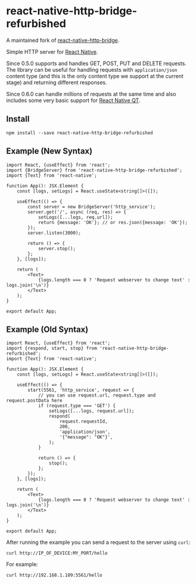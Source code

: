 # react-native-http-bridge-refurbished
A maintained fork of [react-native-http-bridge](https://github.com/alwx/react-native-http-bridge). 

Simple HTTP server for [React Native](https://github.com/facebook/react-native).

Since 0.5.0 supports and handles GET, POST, PUT and DELETE requests.
The library can be useful for handling requests with `application/json` content type
(and this is the only content type we support at the current stage) and returning different responses.

Since 0.6.0 can handle millions of requests at the same time and also includes some very basic support for [React Native QT](https://github.com/status-im/react-native-desktop). 

## Install

```shell
npm install --save react-native-http-bridge-refurbished
```

## Example (New Syntax)
```tsx
import React, {useEffect} from 'react';
import {BridgeServer} from 'react-native-http-bridge-refurbished';
import {Text} from 'react-native';

function App(): JSX.Element {
    const [logs, setLogs] = React.useState<string[]>([]);

    useEffect(() => {
        const server = new BridgeServer('http_service');
        server.get('/', async (req, res) => {
            setLogs([...logs, req.url]);
            return {message: 'OK'}; // or res.json({message: 'OK'});
        });
        server.listen(3000);
        
        return () => {
            server.stop();
        };
    }, [logs]);

    return (
        <Text>
            {logs.length === 0 ? 'Request webserver to change text' : logs.join('\n')}
        </Text>
    );
}

export default App;
```

## Example (Old Syntax)

```tsx
import React, {useEffect} from 'react';
import {respond, start, stop} from 'react-native-http-bridge-refurbished';
import {Text} from 'react-native';

function App(): JSX.Element {
    const [logs, setLogs] = React.useState<string[]>([]);

    useEffect(() => {
        start(5561, 'http_service', request => {
            // you can use request.url, request.type and request.postData here
            if (request.type === 'GET') {
                setLogs([...logs, request.url]);
                respond(
                    request.requestId,
                    200,
                    'application/json',
                    '{"message": "OK"}',
                );
            }

            return () => {
                stop();
            };
        });
    }, [logs]);

    return (
        <Text>
            {logs.length === 0 ? 'Request webserver to change text' : logs.join('\n')}
        </Text>
    );
}

export default App;
```

After running the example you can send a request to the server using `curl`:

```shell
curl http://IP_OF_DEVICE:MY_PORT/hello
```
For example:
```shell
curl http://192.168.1.109:5561/hello
```
